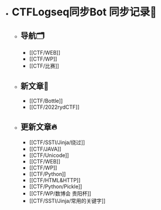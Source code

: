 - # CTFLogseq同步Bot 同步记录🤖
  - ## 导航🗂️
    - [[CTF/WEB]]
    - [[CTF/WP]]
    - [[CTF/比赛]]
  - ## 新文章🎉
    - [[CTF/Bottle]]
    - [[CTF/2022rydCTF]]
  - ## 更新文章🔥
    - [[CTF/SSTI/Jinja/绕过]]
    - [[CTF/JAVA]]
    - [[CTF/Unicode]]
    - [[CTF/WEB]]
    - [[CTF/WP]]
    - [[CTF/Python]]
    - [[CTF/HTML&HTTP]]
    - [[CTF/Python/Pickle]]
    - [[CTF/WP/数博会 贵阳杯]]
    - [[CTF/SSTI/Jinja/常用的关键字]]

